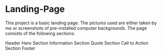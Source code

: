 # Landing-Page

This project is a basic landing page. The pictures used are either taken by me or screenshots of pre-installed computer backgrounds. The page consists of the following sections:

Header
Hero Section
Information Section
Quote Section
Call to Action Section
Footer